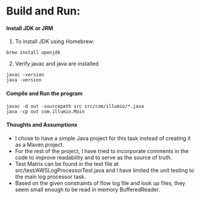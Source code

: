# Build and Run:


#### Install JDK or JRM

1. To install JDK using Homebrew:

```
brew install openjdk
```

2. Verify javac and java are installed 

```
javac -version
java -version
```

#### Compile and Run the program
```
javac -d out -sourcepath src src/com/illumio/*.java
java -cp out com.illumio.Main
```

#### Thoughts and Assumptions
* I chose to have a simple Java project for this task instead of creating it as a Maven project.
* For the rest of the project, I have tried to incorporate comments in the code to improve readability and to serve as the source of truth.
* Test Matrix can be found in the test file at src/test/AWSLogProcessorTest.java and I have limited the unit testing to the main log processor task.
* Based on the given constraints of flow log file and look up files, they seem small enough to be read in memory BufferedReader.






